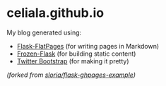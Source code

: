 celiala.github.io
=================

My blog generated using:
- [Flask-FlatPages](http://pythonhosted.org/Flask-FlatPages/) (for writing pages in Markdown)
- [Frozen-Flask](http://pythonhosted.org/Frozen-Flask/) (for building static content)
- [Twitter Bootstrap](http://getbootstrap.com/examples/blog/) (for making it pretty)
 
*(forked from [sloria/flask-ghpages-example](https://github.com/sloria/flask-ghpages-example))*
